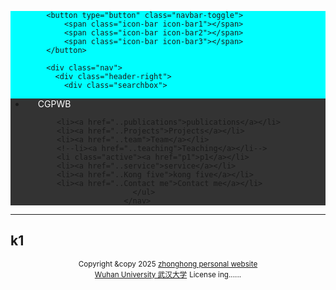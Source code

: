 <html>
<head>
  
  <meta charset="utf-8" />
  <meta name="author" content="personal website" />
  <meta name="viewport" content="width=device-width, initial-scale=1.0,maximum-scale=1, user-scalable=no" />
  <meta name="google-site-verification" content="4aUJl2I7hcddtjYkcxpnrotZMt3zwgFPboCdEiZsUc0" /> 
    <link href="js/royalslider/css/royalslider.css" rel="stylesheet" />
    <script src="js/jquery.min.js"></script>
    <script src="js/royalslider/js/jquery.royalslider.min.js"></script>
<link href="https://apps.bdimg.com/libs/bootstrap/3.3.4/css/bootstrap.min.css" rel="stylesheet" />
 <title>zhouzhonghong —— Wuhan University</title>

  <link href="static/bootstrap/css/bootstrap.css" rel="stylesheet" />
  <link href="static/xin.css" rel="stylesheet" />    
  </head>  
<body>
 <nav class="navbar navbar-inverse navbar-fixed-top">
   <nav style="background-color:#00ffff;hieght:100px;">
     <div class="container">
      <div class="navbar-header">
    <div class="header">
         <div class="container clearfix">

            <button type="button" class="navbar-toggle">
                <span class="icon-bar icon-bar1"></span>
                <span class="icon-bar icon-bar2"></span>
                <span class="icon-bar icon-bar3"></span>
            </button>

            <div class="nav">
              <div class="header-right">
                <div class="searchbox">

<script language="javascript" src="/system/resource/js/base64.js"></script><script language="javascript" src="/system/resource/js/jquery/jquery-latest.min.js"></script><script language="javascript" src="/system/resource/vue/vue.js"></script><script language="javascript" src="/system/resource/vue/bluebird.min.js"></script><script language="javascript" src="/system/resource/vue/axios.js"></script><script language="javascript" src="/system/resource/vue/polyfill.js"></script><script language="javascript" src="/system/resource/vue/token.js"></script><link href="/system/resource/vue/static/element/index.css" type="text/css" rel="stylesheet" /><script language="javascript" src="/system/resource/vue/static/element/index.js"></script><script language="javascript" src="/system/resource/vue/static/public.js"></script>
<style>   
 #appu1 .qwss{
        height: 30px;
        font-size: 12px;
        min-width: 190px;
        max-width: 600px;
        width: 60%;
        margin-top: -15px;
        outline: none;
        padding-left: 10px;
        border-radius: 2px;
        border: 1px solid #e4e7ed;}
    #appu1 .tj{
        padding-left: 6px;
        letter-spacing: 5px;
        color: white;
        min-width: 53px;
        max-width: 150px;
        height: 32px;
        border: 0;
        border-radius: 2px;
        background-color: #1890ff;
        position: relative;
        top: 1px;
        width: 20%;
        margin-top: -15px;}
</style>  
<div id="divu1"></div>           
 <span class="navbar-brand">      
 </span>
                </div>
<head>  
  <meta charset="utf-8" /> 
  <meta name="viewport" content="width=device-width, initial-scale=1.0" />
   <!--title>secend 2v</title-->
 <style>
 nav{
    background-color:#333;
  }
  nav ul{
    list-style type:none;
    margin:0
    padding:0
  }
  nav ul a{
    display:black;
    padding: 10px 20px;
    text-decoration:none;
    color:white;
    }
    nav ul li hover>a{
      backgeound-color:#555;
    }
    nav ul li ul{
      display:none;
    }
    nav ul li haver>ul{
      display:block;
    }
   </style>
 </head>   
    <body>
  <nav> 
                 <ul>

 <li> <a href="..index.html" title="personal page">CGPWB</a></li>
           
           <li><a href="..publications">publications</a></li>     
           <li><a href="..Projects">Projects</a></li>
           <li><a href="..team">Team</a></li>
           <!--li><a href="..teaching">Teaching</a></li-->
           <li class="active"><a href="p1">p1</a></li>  
           <li><a href="..service">service</a></li>
           <li><a href="..Kong five">kong five</a></li>
           <li><a href="..Contact me">Contact me</a></li>
                            </ul> 
                          </nav> 
   </body> 
               </div>   
             </div>  
           </div>
         </div>
       </div>   
    </div>  
  </nav> 
</nav>   
</body>

<hr noshade="" />
  
   
   
   
   
   
   
   
   
   
   
   
   
   
   
   <h2>k1</h2>





















   
<div align="center">
      <small>Copyright &amp;copy 2025 <a href="https://zhouzh0201.github.io/">zhonghong personal website</a></small>
      <br />
      <small><a href="https://www.whu.edu.cn/">Wuhan University 武汉大学</a></small>
      <small>License ing......</small>
</div> 
<script src="static/jquery.js"></script>
<script src="static/bootstrap/js/bootstrap.js"></script>

<!--/html-->   

 


      
 

                 
                


